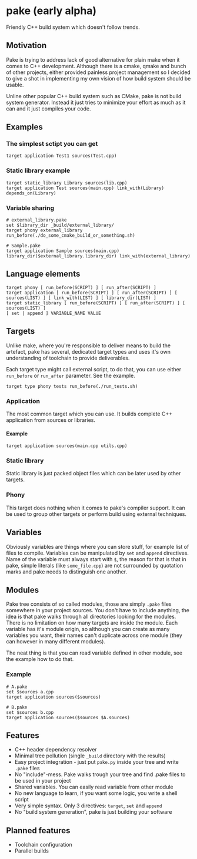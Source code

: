 pake (early alpha)
====
Friendly C++ build system which doesn't follow trends.

## Motivation
Pake is trying to address lack of good alternative for plain make when it comes to C++ development. Although there is a cmake, qmake and bunch of other projects, either provided painless project management so I decided to give a shot in implementing my own vision of how build system should be usable.

Unline other popular C++ build system such as CMake, pake is not build system generator. Instead it just tries to minimize your effort as much as it can and it just compiles your code.

## Examples

### The simplest sctipt you can get
```
target application Test1 sources(Test.cpp)
```

### Static library example

```
target static_library Library sources(lib.cpp)
target application Test sources(main.cpp) link_with(Library) depends_on(Library)
```

### Variable sharing

```
# external_library.pake
set $library_dir _build/external_library/
target phony external_library run_before(./do_some_cmake_build_or_something.sh)
```
```
# Sample.pake
target application Sample sources(main.cpp) library_dir($external_library.library_dir) link_with(external_library)
```

## Language elements

```
target phony [ run_before(SCRIPT) ] [ run_after(SCRIPT) ]
target application [ run_before(SCRIPT) ] [ run_after(SCRIPT) ] [ sources(LIST) ] [ link_with(LIST) ] [ library_dir(LIST) ]
target static_library [ run_before(SCRIPT) ] [ run_after(SCRIPT) ] [ sources(LIST) ]
[ set | append ] VARIABLE_NAME VALUE
```

## Targets

Unlike make, where you're responsible to deliver means to build the artefact, pake has several, dedicated target types and uses it's own understanding of toolchain to provide deliverables.

Each target type might call external script, to do that, you can use either `run_before` or `run_after` parameter. See the example.

```
target type phony tests run_before(./run_tests.sh)
```

### Application
The most common target which you can use. It builds complete C++ application from sources or libraries.

#### Example

```
target application sources(main.cpp utils.cpp)
```

### Static library
Static library is just packed object files which can be later used by other targets.


### Phony
This target does nothing when it comes to pake's compiler support. It can be used to group other targets or perform build using external techniques.

## Variables

Obviously variables are things where you can store stuff, for example list of files to compile. Variables can be manipulated by `set` and `append` directives. Name of the variable must always start with `$`, the reason for that is that in pake, simple literals (like `some_file.cpp`) are not surrounded by quotation marks and pake needs to distinguish one another.

## Modules

Pake tree consists of so called modules, those are simply `.pake` files somewhere in your project sources. You don't have to include anything, the idea is that pake walks through all directories looking for the modules. There is no limitation on how many targets are inside the module. Each variable has it's module origin, so although you can create as many variables you want, their names can't duplicate across one module (they can however in many different modules).

The neat thing is that you can read variable defined in other module, see the example how to do that.

### Example

```
# A.pake
set $sources a.cpp
target application sources($sources)
```

```
# B.pake
set $sources b.cpp
target application sources($sources $A.sources)
```

## Features

 * C++ header dependency resolver
 * Minimal tree pollution (single `_build` directory with the results)
 * Easy project integration - just put `pake.py` inside your tree and write `.pake` files
 * No "include"-mess. Pake walks trough your tree and find .pake files to be used in your project
 * Shared variables. You can easily read variable from other module
 * No new language to learn, if you want some logic, you write a shell script
 * Very simple syntax. Only 3 directives: `target`, `set` and `append`
 * No "build system generation", pake is just building your software

## Planned features

 * Toolchain configuration
 * Parallel builds

